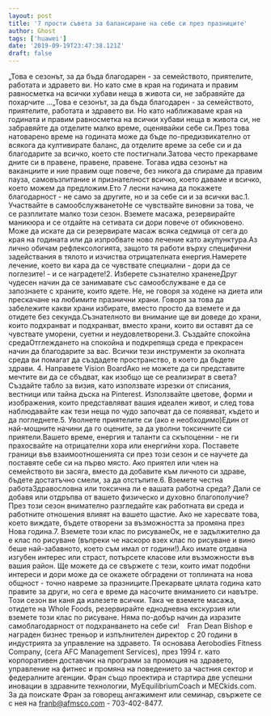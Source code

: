 ```yaml
---
layout: post
title: '7 прости съвета за балансиране на себе си през празниците'
author: Ghost
tags: ['huawei']
date: '2019-09-19T23:47:38.121Z'
draft: false
---
```


„Това е сезонът, за да бъда благодарен - за семейството, приятелите, работата и здравето ви. Но като сме в края на годината и правим равносметка на всички хубави неща в живота си, не забравяйте да похарчите ...„Това е сезонът, за да бъда благодарен - за семейството, приятелите, работата и здравето ви. Но като наближаваме края на годината и правим равносметка на всички хубави неща в живота си, не забравяйте да отделите малко време, оценявайки себе си.През това натоварено време на годината може да бъде по-предизвикателно от всякога да култивирате баланс, да отделите време за себе си и да благодарите за всичко, което сте постигнали.Затова често прекарваме дните си в правене, правене, правене. Тогава идва сезонът на ваканциите и ние правим още повече, без никога да спираме да правим пауза, самовъзпитание и признателност всичко, което даваме и всичко, което можем да предложим.Ето 7 лесни начина да покажете благодарност - не само за другите, но и за себе си и за всички вас.1. Участвайте в самообслужванетоНе се чувствайте виновни за това, че се разплитате малко този сезон. Вземете масажа, резервирайте маникюра и се отдайте на сетивата си дори повече от обикновено. Може да искате да си резервирате масаж всяка седмица от сега до края на годината или да изпробвате ново лечение като акупунктура.Аз лично обичам рефлексологията, защото тя работи върху специфични задействания в тялото и изчиства отрицателната енергия.Намерете лечение, което ви кара да се чувствате специални - дори да се поглезите! - и се наградете!2. Изберете съзнателно храненеДруг чудесен начин да се занимавате със самообслужване е да се запознаете с храните, които ядете. Не, не говоря за ходене на диета или прескачане на любимите празнични храни. Говоря за това да забележите какви храни избирате, вместо просто да вземете и да отидете без секунда.Съзнателното ви внимание ще ви доведе до храни, които подхранват и подхранват, вместо храни, които ви оставят да се чувствате уморени, суетни и неудовлетворени.3. Създайте спокойна средаОтглеждането на спокойна и подкрепяща среда е прекрасен начин да благодарите за вас. Всички тези инструменти за околната среда ви помагат да създадете пространство, в което да бъдете здрави. 4. Направете Vision BoardАко не можете да си представите мечтите ви да се сбъдват, как изобщо ще се реализират в света? Създайте табло за визия, като използвате изрезки от списания, вестници или тайна дъска на Pinterest. Използвайте цветове, форми и изображения, които представляват вашия идеален живот, и след това наблюдавайте как тези неща по чудо започват да се появяват, където и да погледнете.5. Уволнете приятелите си (ако е необходимо)Един от най-мощните начини да го оцените, за да уволни токсичните си приятели.Вашето време, енергия и таланти са скъпоценни - не ги прахосвайте на отрицателни хора или енергийни хора. Поставете граници във взаимоотношенията си през този сезон и се научете да поставяте себе си на първо място. Ако приятел или член на семейството ви засяга, вместо да добавите към личното си здраве, бъдете достатъчно смели, за да отстъпите.6. Вземете честна работаЗдравословна или токсична ли е вашата работна среда? Дали се добавя или отдръпва от вашето физическо и духовно благополучие?През този сезон внимателно разгледайте как работната ви среда и работните отношения влияят на вашето щастие. Ако не харесвате това, което виждате, бъдете отворени за възможността за промяна през Нова година.7. Вземете този клас по рисуванеОк, не е задължително да е клас по рисуване (въпреки че наскоро взех клас по рисуване и вино беше най-забавното, което съм имал от години!).Ако имате отдавна изгубен интерес или страст, потърсете класове или възможности във вашия район. Ще можете да се свържете с тези, които имат подобни интереси и дори може да се окажете обградени от топлината на нова общност - точно навреме за празниците.Прекарвате цялата година като правите за други, но сега е време да насочите вниманието си навътре. Този сезон ви каня да излезете всички. Така че вземете масажа, отидете на Whole Foods, резервирайте еднодневна екскурзия или вземете този клас по рисуване. Няма по-добър начин да изразите самоблагодарност от подхранването на себе си!    Fran Dean Bishop е награден бизнес треньор и изпълнителен директор с 20 години в индустрията за управление на здравето. Тя основава Aerobodies Fitness Company, (сега AFC Management Services), през 1994 г. като корпоративен доставчик на програми за промоция на здравето, управление на фитнес и промяна на поведението за частния сектор и федералните агенции. Фран също проектира и стартира две успешни иновации в здравните технологии, MyEquilibriumCoach и MECkids.com. За да поискате Фран за говорещ ангажимент или семинар, свържете се с нея на franb@afmsco.com - 703-402-8477.
